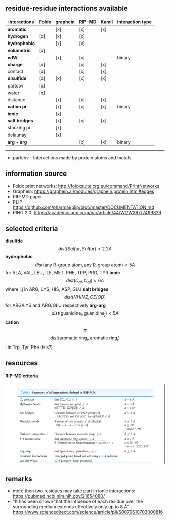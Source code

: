 

## residue-residue interactions available
|interactions|     Foldx | graphein | RIP-MD | Kamil | interaction type |
|-------|-----------|----------|--------|-------|-----------------------|
|**aromatic**|        | [x]        | [x] | [x]   |                      |
|**hydrogen**| [x]     |     [x]    | [x] | |    | binary
|**hydrophobic**|      |   [x]     | [x]   |  |   |  binary
|**volumetric**|  [x]  |          | | |  |
|**vdW**|              | [x]      | [x] | |  binary |
|**charge**| [x]       |           | [x] | [x] | |
|contact| [x]      |           | [x] | [x] | |
|**disulfide**| [x]    |  [x]       |  [x] | [x] | |
|partcov| [x]      |          | | |
|water| [x]        |           | | |
|distance|      |   [x]         |  [x] | [x] | |
|**cation pi**|      |    [x]        | [x] | [x] | binary |
|**ionic**|      |        [x]    | | |
|**salt bridges**|   |    [x]         | [x] | [x] | |
|stacking pi |    |     [x]         | | |
|delaunay     |    |        [x]     | | |
|**arg - arg**|       |            |  [x] | [x] | binary |
--------------------------------------


* partcov -  Interactions made by protein atoms and metals


## information source
* Foldx print networks:  http://foldxsuite.crg.eu/command/PrintNetworks
* Graphein: https://graphein.ai/modules/graphein.protein.html#edges
* RIP-MD paper
* PLIP https://github.com/pharmai/plip/blob/master/DOCUMENTATION.md
* RING 2.0: https://academic.oup.com/nar/article/44/W1/W367/2499329

## selected criteria
**disulfde**   $$dist(Sulfur, Sulfur) < 2.2 A$$
**hydrophobic** $$dist(\text{any R-group atom}, \text{any R-group atom} ) < 5 A$$ for ALA, VAL, LEU, ILE, MET, PHE, TRP, PRO, TYR
**ionic** $$dist(C_{\alpha i}, C_{\alpha j} ) < 6 A$$  where i,j in  ARG, LYS, HIS, ASP, GLU
**salt bridges** $$dist(NH/NZ, OE/OD)$$ for ARG/LYS and ARG/GLU respectively
**arg-arg** $$dist(\text{guanidine}_i, \text{guanidine}_j) < 5 A$$
**cation $$\pi$$** $$dist(\text{aromatic ring}_i, \text{aromatic ring}_j)$$ i in Trp, Tyr, Phe (His?)


## resources
#### RIP-MD criteria
![RIP-MD](img/RIP_MD_eq_table.png)


## remarks
- more then two residues may take part in ionic interactions: https://pubmed.ncbi.nlm.nih.gov/21654080/
- "It has been shown that the influence of each residue over the surrounding medium extends effectively only up to 8 Å" : https://www.sciencedirect.com/science/article/pii/S0079610703000816
